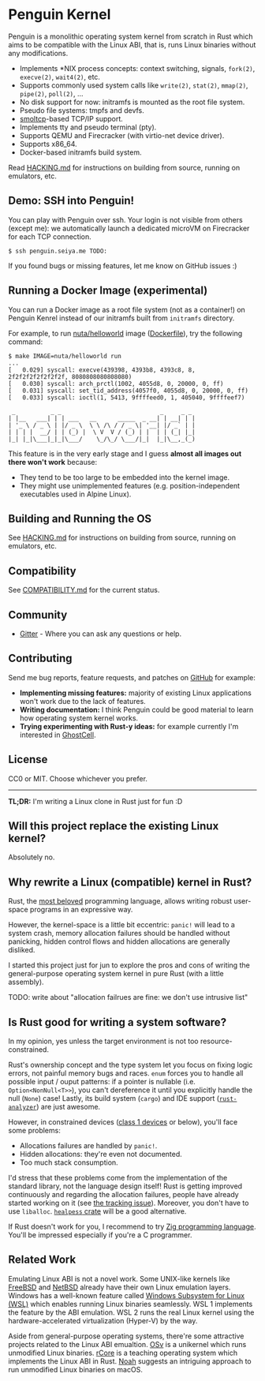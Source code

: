 # Penguin Kernel

Penguin is a monolithic operating system kernel from scratch in Rust which aims to be
compatible with the Linux ABI, that is, runs Linux binaries without any modifications.

- Implements *NIX process concepts: context switching, signals, `fork(2)`, `execve(2)`, `wait4(2)`, etc.
- Supports commonly used system calls like `write(2)`, `stat(2)`, `mmap(2)`, `pipe(2)`, `poll(2)`, ...
- No disk support for now: initramfs is mounted as the root file system.
- Pseudo file systems: tmpfs and devfs.
- [smoltcp](https://github.com/smoltcp-rs/smoltcp)-based TCP/IP support.
- Implements tty and pseudo terminal (pty).
- Supports QEMU and Firecracker (with virtio-net device driver).
- Supports x86_64.
- Docker-based initramfs build system.

Read [HACKING.md](https://github.com/nuta/penguin-kernel/blob/main/HACKING.md) for instructions on building from source, running on emulators, etc.

## Demo: SSH into Penguin!

You can play with Penguin over ssh. Your login is not visible from others (except
me): we automatically launch a dedicated microVM on Firecracker for each TCP
connection.

```
$ ssh penguin.seiya.me TODO:
```

If you found bugs or missing features, let me know on GitHub issues :)

## Running a Docker Image (experimental)

You can run a Docker image as a root file system (not as a container!) on Penguin Kenrel instead of our initramfs built from `initramfs` directory.

For example, to run [nuta/helloworld](https://hub.docker.com/r/nuta/helloworld) image ([Dockerfile](https://gist.github.com/nuta/4c9ecd0d1a401dc5be88095bea5a991a)), try the following command:

```
$ make IMAGE=nuta/helloworld run
...
[   0.029] syscall: execve(439398, 4393b8, 4393c8, 8, 2f2f2f2f2f2f2f2f, 8080808080808080)
[   0.030] syscall: arch_prctl(1002, 4055d8, 0, 20000, 0, ff)
[   0.031] syscall: set_tid_address(4057f0, 4055d8, 0, 20000, 0, ff)
[   0.033] syscall: ioctl(1, 5413, 9ffffeed0, 1, 405040, 9ffffeef7)

 _          _ _                            _     _ _
| |__   ___| | | ___   __      _____  _ __| | __| | |
| '_ \ / _ \ | |/ _ \  \ \ /\ / / _ \| '__| |/ _` | |
| | | |  __/ | | (_) |  \ V  V / (_) | |  | | (_| |_|
|_| |_|\___|_|_|\___/    \_/\_/ \___/|_|  |_|\__,_(_)
```

This feature is in the very early stage and I guess **almost all images out there won't work** because:

- They tend to be too large to be embedded into the kernel image.
- They might use unimplemented features (e.g. position-independent executables used in Alpine Linux).

## Building and Running the OS

See [HACKING.md](https://github.com/nuta/penguin-kernel/blob/main/HACKING.md) for instructions on building from source, running on emulators, etc.

## Compatibility

See [COMPATIBILITY.md](COMPATIBILITY.md) for the current status.

## Community

- [Gitter](https://gitter.im/penguin/community) - Where you can ask any questions or help.

## Contributing

Send me bug reports, feature requests, and patches on [GitHub](https://github.com/nuta/penguin-kernel) for example:

- **Implementing missing features:** majority of existing Linux applications won't work due to the lack of features.
- **Writing documentation:** I think Penguin could be good material to learn how operating system kernel works.
- **Trying experimenting with Rust-y ideas:** for example currently I'm interested in [GhostCell](http://plv.mpi-sws.org/rustbelt/ghostcell/).

## License

CC0 or MIT. Choose whichever you prefer.

----
**TL;DR:** I'm writing a Linux clone in Rust just for fun :D

## Will this project replace the existing Linux kernel?

Absolutely no.

## Why rewrite a Linux (compatible) kernel in Rust?

Rust, the [most beloved](https://insights.stackoverflow.com/survey/2020#technology-most-loved-dreaded-and-wanted-languages) programming language, allows writing robust user-space programs in an expressive way.

However, the kernel-space is a little bit eccentric: `panic!` will lead to a system crash, memory allocation failures should be handled without panicking, hidden control flows and hidden allocations are generally disliked.

I started this project just for jun to explore the pros and cons of writing the general-purpose operating system kernel in pure Rust (with a little assembly).

TODO: write about "allocation failrues are fine: we don't use intrusive list"

## Is Rust good for writing a system software?

In my opinion, yes unless the target environment is not too resource-constrained.

Rust's ownership concept and the type system let you focus on fixing logic errors,
not painful memory bugs and races.  `enum` forces you to handle all possible input /
ouput patterns: if a pointer is nullable (i.e. `Option<NonNull<T>>`), you can't
dereference it until you explicitly handle the null (`None`) case!
Lastly, its build system (`cargo`) and IDE support ([`rust-analyzer`](https://rust-analyzer.github.io/)) are just awesome.

However, in constrained devices ([class 1 devices](https://tools.ietf.org/html/rfc7228) or below), you'll face some problems:

- Allocations failures are handled by `panic!`.
- Hidden allocations: they're even not documented.
- Too much stack consumption.

I'd stress that these problems come from the implementation of the standard
library, not the language design itself! Rust is getting improved continuously
and regarding the allocation failures, people have already started working on it
(see [the tracking issue](https://github.com/rust-lang/rust/issues/32838)).
Moreover, you don't have to use `liballoc`. [`healpess` crate](https://docs.rs/heapless/) will be a good alternative.

If Rust doesn't work for you, I recommend to try [Zig programming language](https://ziglang.org/). You'll be impressed especially if you're a C programmer.

## Related Work

Emulating Linux ABI is not a novel work. Some UNIX-like kernels like [FreeBSD](https://docs.freebsd.org/en_US.ISO8859-1/articles/linux-emulation/article.html) and [NetBSD](https://www.netbsd.org/docs/guide/en/chap-linux.html) already have their own Linux emulation layers. Windows has a well-known feature called [Windows Subsystem for Linux (WSL)](https://github.com/microsoft/WSL) which enables running Linux binaries seamlessly. WSL 1 implements the feature by the ABI emulation. WSL 2 runs the real Linux kernel using the hardware-accelerated virtualization (Hyper-V) by the way.

Aside from general-purpose operating systems, there're some attractive projects related to the Linux ABI emualtion. [OSv](https://github.com/cloudius-systems/osv/wiki/OSv-Linux-ABI-Compatibility) is a unikernel which runs unmodified Linux binaries. [rCore](https://github.com/rcore-os/rCore) is a teaching operating system which implements the Linux ABI in Rust. [Noah](https://dl.acm.org/doi/10.1145/3381052.3381327) suggests an intriguing approach to run unmodified Linux binaries on macOS.
